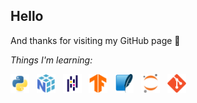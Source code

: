 ## Hello 

And thanks for visiting my GitHub page 🙂

_Things I'm learning:_
<div id="languages">
  <img src="https://github.com/devicons/devicon/blob/master/icons/python/python-original.svg" title="Python" alt="Python" width="30" height="30"/>&nbsp;&nbsp;
  <img src="https://github.com/devicons/devicon/blob/master/icons/numpy/numpy-original.svg" title="NumPy" alt="NumPy" width="30" height="30"/>&nbsp;&nbsp;
  <img src="https://github.com/devicons/devicon/blob/master/icons/pandas/pandas-original.svg" title="Pandas" alt="Pandas" width="30" height="30"/>&nbsp;&nbsp;
  <img src="https://github.com/devicons/devicon/blob/master/icons/tensorflow/tensorflow-original.svg" title="TensorFlow" alt="TensorFlow" width="30" height="30"/>&nbsp;&nbsp;
  <img src="https://github.com/devicons/devicon/blob/master/icons/sqlite/sqlite-original.svg" title="SQLite" alt="SQLite" width="30" height="30"/>&nbsp;&nbsp;
  <img src="https://github.com/devicons/devicon/blob/master/icons/jupyter/jupyter-original.svg" title="Jupyter" alt="Jupyter" width="30" height="30"/>&nbsp;&nbsp;
  <img src="https://github.com/devicons/devicon/blob/master/icons/git/git-original.svg" title="Git" alt="Git" width="30" height="30"/>
</div>
